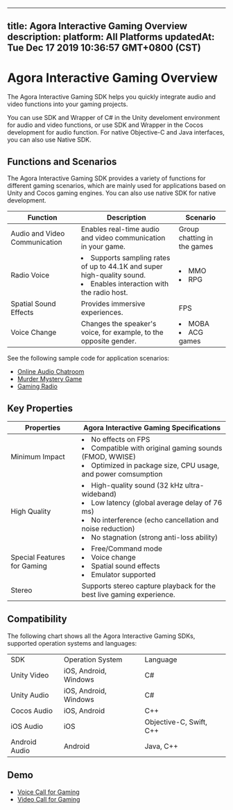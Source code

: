 
---
title: Agora Interactive Gaming Overview
description: 
platform: All Platforms
updatedAt: Tue Dec 17 2019 10:36:57 GMT+0800 (CST)
---
# Agora Interactive Gaming Overview
The Agora Interactive Gaming SDK helps you quickly integrate audio and video functions into your gaming projects.

You can use SDK and Wrapper of C# in the Unity develoment environment for audio and video functions, or use SDK and Wrapper in the Cocos development for audio function. For native Objective-C and Java interfaces, you can also use Native SDK.

## Functions and Scenarios

The Agora Interactive Gaming SDK provides a variety of functions for different gaming scenarios, which are mainly used for applications based on Unity and Cocos gaming engines. You can also use native SDK for native development.

| Function                      | Description                                                  | Scenario                    |
| ----------------------------- | ------------------------------------------------------------ | --------------------------- |
| Audio and Video Communication | Enables real-time audio and video communication in your game. | Group chatting in the games |
| Radio Voice                   | <li>Supports sampling rates of up to 44.1K and super high-quality sound.<li>Enables interaction with the radio host. | <li>MMO<li>RPG                    |
| Spatial Sound Effects         | Provides immersive experiences.                              | FPS                         |
| Voice Change                  | Changes the speaker's voice, for example, to the opposite gender. | <li>MOBA<li>ACG games             |

See the following sample code for application scenarios:
* [Online Audio Chatroom](https://github.com/AgoraIO-Usecase/Chatroom)
* [Murder Mystery Game](https://github.com/AgoraIO-Usecase/Murder-Mystery-Game)
* [Gaming Radio](https://docs.agora.io/cn/2.3.1/product/Interactive%20Gaming/Solutions/game_radio_android?platform=Unity%20(Android))


## Key Properties

| Properties                  | Agora Interactive Gaming Specifications                      |
| --------------------------- | ------------------------------------------------------------ |
| Minimum Impact              | <li>No effects on FPS<li>Compatible with original gaming sounds (FMOD, WWISE)<li>Optimized in package size, CPU usage, and power comsumption |
| High Quality                | <li>High-quality sound \(32 kHz ultra-wideband\)<li>Low latency \(global average delay of 76 ms\)<li>No interference \(echo cancellation and noise reduction\)<li>No stagnation \(strong anti-loss ability\) |
| Special Features for Gaming | <li>Free/Command mode<li>Voice change<li>Spatial sound effects<li>Emulator supported |
| Stereo                      | Supports stereo capture playback for the best live gaming experience. |


## Compatibility
The following chart shows all the Agora Interactive Gaming SDKs, supported operation systems and languages:

<table>
<colgroup>
<col/>
<col/>
<col/>
</colgroup>
<tbody>
<tr><td>SDK</td>
<td>Operation System</td>
<td>Language</td>
</tr>
<tr><td>Unity Video</td>
<td>iOS, Android, Windows</td>
<td>C#</td>
</tr>
<tr><td>Unity Audio</td>
<td>iOS, Android, Windows</td>
<td>C#</td>
</tr>
<tr><td>Cocos Audio</td>
<td>iOS, Android</td>
<td>C++</td>
</tr>
<tr><td>iOS Audio</td>
<td>iOS</td>
<td>Objective-C, Swift, C++</td>
</tr>
<tr><td>Android Audio</td>
<td>Android</td>
<td>Java, C++</td>
</tr>
</tbody>
</table>


## Demo
* [Voice Call for Gaming](https://github.com/AgoraIO/Voice-Call-for-Mobile-Gaming)
* [Video Call for Gaming](https://github.com/AgoraIO/Video-Call-for-Mobile-Gaming)


